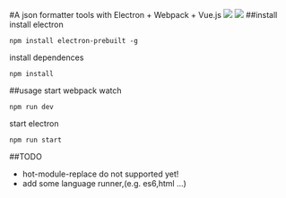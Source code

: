 #A json formatter tools with Electron + Webpack + Vue.js
![](http://pan-github.oss-cn-beijing.aliyuncs.com/%E5%B1%8F%E5%B9%95%E5%BF%AB%E7%85%A7%202015-10-25%20%E4%B8%8B%E5%8D%884.58.56.png)
![](http://pan-github.oss-cn-beijing.aliyuncs.com/%E5%B1%8F%E5%B9%95%E5%BF%AB%E7%85%A7%202015-10-25%20%E4%B8%8B%E5%8D%884.59.01.png)
##install
install electron

```npm install electron-prebuilt -g```

install dependences

```npm install```

##usage
start webpack watch

```npm run dev```

start electron

```npm run start```

##TODO
* hot-module-replace do not supported yet!
* add some language runner,(e.g. es6,html ...)
